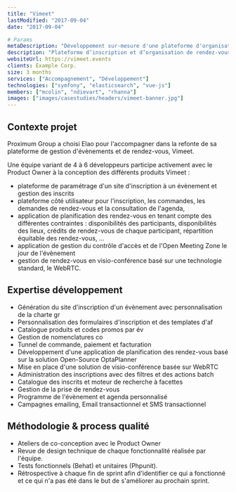 ```yaml
---
title: "Vimeet"
lastModified: "2017-09-04"
date: "2017-09-04"

# Params
metaDescription: "Développement sur-mesure d'une plateforme d'organisation de rendez-vous (Symfony, ElasticSearch, Vue.js, WebRTC, OptaPlanner...)"
description: "Plateforme d’inscription et d’organisation de rendez-vous."
websiteUrl: https://vimeet.events
clients: Example Corp.
size: 3 months
services: ["Accompagnement", "Développement"]
technologies: ["symfony", "elasticsearch", "vue-js"]
members: ["mcolin", "ndievart", "rhanna"]
images: ["images/casestudies/headers/vimeet-banner.jpg"]
---
```

## Contexte projet

Proximum Group a choisi Elao pour l'accompagner dans la refonte de sa plateforme de gestion d'évènements et de rendez-vous, Vimeet.

Une équipe variant de 4 à 6 développeurs participe activement avec le Product Owner à la conception des différents produits Vimeet :

* plateforme de paramétrage d'un site d'inscription à un évènement et gestion des inscrits
* plateforme côté utilisateur pour l'inscription, les commandes, les demandes de rendez-vous et la consultation de l'agenda,
* application de planification des rendez-vous en tenant compte des différentes contraintes : disponibilités des participants, disponibilités des lieux, crédits de rendez-vous de chaque participant, répartition équitable des rendez-vous, ...
* application de gestion du contrôle d'accès et de l'Open Meeting Zone le jour de l'évènement
* gestion de rendez-vous en visio-conférence basé sur une technologie standard, le WebRTC.

## Expertise développement

* Génération du site d'inscription d'un évènement avec personnalisation de la charte gr
* Personnalisation des formulaires d'inscription et des templates d'af
* Catalogue produits et codes promos par év
* Gestion de nomenclatures co
* Tunnel de commande, paiement et facturation
* Développement d'une application de planification des rendez-vous basé sur la solution Open-Source OptaPlanner
* Mise en place d'une solution de visio-conférence basée sur WebRTC
* Administration des inscriptions avec des filtres et des actions batch
* Catalogue des inscrits et moteur de recherche à facettes
* Gestion de la prise de rendez-vous
* Programme de l'évènement et agenda personnalisé
* Campagnes emailing, Email transactionnel et SMS transactionnel

## Méthodologie & process qualité

* Ateliers de co-conception avec le Product Owner
* Revue de design technique de chaque fonctionnalité réalisée par l'équipe.
* Tests fonctionnels (Behat) et unitaires (Phpunit).
* Rétrospective à chaque fin de sprint afin d'identifier ce qui a fonctionné et ce qui n'a pas été dans le but de s'améliorer au prochain sprint.
